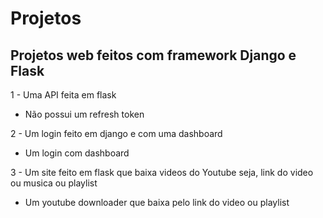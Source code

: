 # Projetos

## Projetos web feitos com framework Django e Flask
1 - Uma API feita em flask
- Não possui um refresh token

2 - Um login feito em django e com uma dashboard
- Um login com dashboard

3 - Um site feito em flask que baixa videos do Youtube seja, link do video ou musica ou playlist
- Um youtube downloader que baixa pelo link do video ou playlist
